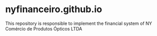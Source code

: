 # nyfinanceiro.github.io
This repository is responsible to implement the financial system of NY Comércio de Produtos Ópticos LTDA
